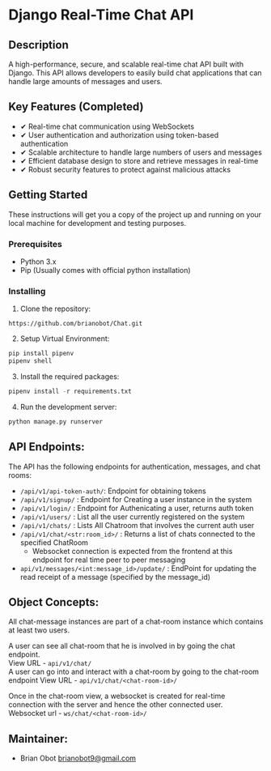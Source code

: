 # Django Real-Time Chat API

## Description
A high-performance, secure, and scalable real-time chat API built with Django. This API allows developers to easily build chat applications that can handle large amounts of messages and users.

## Key Features (Completed)
- ✔ Real-time chat communication using WebSockets
- ✔ User authentication and authorization using token-based authentication
- ✔ Scalable architecture to handle large numbers of users and messages
- ✔ Efficient database design to store and retrieve messages in real-time
- ✔ Robust security features to protect against malicious attacks


## Getting Started
These instructions will get you a copy of the project up and running on your local machine for development and testing purposes.

### Prerequisites
- Python 3.x
- Pip (Usually comes with official python installation)

### Installing
1. Clone the repository:  
```git
https://github.com/brianobot/Chat.git
```
  
2. Setup Virtual Environment:  
```python
pip install pipenv
pipenv shell
```

3. Install the required packages:  
```python
pipenv install -r requirements.txt
```

4. Run the development server:  
```python
python manage.py runserver
```


## API Endpoints:
The API has the following endpoints for authentication, messages, and chat rooms:
   - `/api/v1/api-token-auth/`:  Endpoint for obtaining tokens
   - `/api/v1/signup/` : Endpoint for Creating a user instance in the system
   - `/api/v1/login/`  : Endpoint for Authenicating a user, returns auth token
   - `/api/v1/users/`  : List all the user currently registered on the system
   - `/api/v1/chats/`  : Lists All Chatroom that involves the current auth user
   - `/api/v1/chat/<str:room_id>/` : Returns a list of chats connected to the specified ChatRoom
     - Websocket connection is expected from the frontend at this endpoint for real time peer to peer messaging
   - `api/v1/messages/<int:message_id>/update/` : EndPoint for updating the read receipt of a message (specified by the message_id)


## Object Concepts:
All chat-message instances are part of a chat-room instance which contains at least two users.

A user can see all chat-room that he is involved in by going the chat endpoint.   
    View URL - `api/v1/chat/`  
A user can go into and interact with a chat-room by going to the chat-room endpoint
    View URL - `api/v1/chat/<chat-room-id>/`

Once in the chat-room view, a websocket is created for real-time connection with the server and hence the other connected user.    
  Websocket url - `ws/chat/<chat-room-id>/`


## Maintainer:
- Brian Obot <brianobot9@gmail.com>
